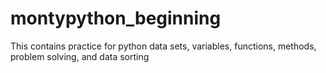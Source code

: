 # montypython_beginning
This contains practice for python data sets, variables, functions, methods, problem solving, and data sorting
